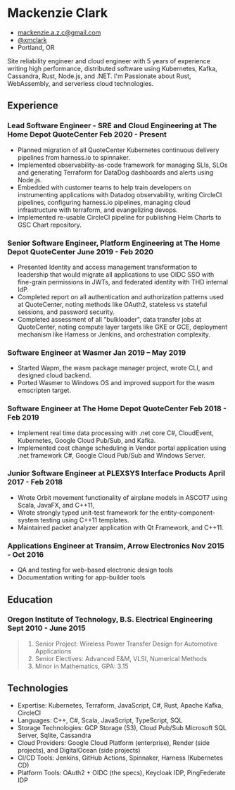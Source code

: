 <!-- The (first) h1 will be used as the <title> of the HTML page -->
# Mackenzie Clark

<!-- The unordered list immediately after the h1 will be formatted on a single
line. It is intended to be used for contact details -->
- [mackenzie.a.z.c@gmail.com](mail:mackenzie.a.z.c@gmail.com)
- [@xmclark](https://github.com/xmclark)
- Portland, OR

<!-- The paragraph after the h1 and ul and before the first h2 is optional. It
is intended to be used for a short summary. -->
Site reliability engineer and cloud engineer with 5 years of experience writing high performance, distributed software using Kubernetes, Kafka, Cassandra, Rust, Node.js, and .NET. I'm Passionate about Rust, WebAssembly, and serverless cloud technologies. 

## Experience

<!-- You have to wrap the "left" and "right" half of these headings in spans by
hand -->
### <span>Lead Software Engineer - SRE and Cloud Engineering at The Home Depot QuoteCenter</span> <span>Feb 2020 - Present</span>

- Planned migration of all QuoteCenter Kubernetes continuous delivery pipelines from harness.io to spinnaker. 
- Implemented observability-as-code framework for managing SLIs, SLOs and generating Terraform for DataDog dashboards and alerts using Node.js. 
- Embedded with customer teams to help train developers on instrumenting applications with Datadog observability, writing CircleCI pipelines, configuring harness.io pipelines, managing cloud infrastructure with terraform, and evangelizing devops. 
- Implemented re-usable CircleCI pipeline for publishing Helm Charts to GSC Chart repository.

### <span>Senior Software Engineer, Platform Engineering at The Home Depot QuoteCenter</span> <span>June 2019 - Feb 2020</span>

- Presented Identity and access management transformation to leadership that would migrate all applications to use OIDC SSO with fine-grain permissions in JWTs, and federated identity with THD internal IdP.
- Completed report on all authentication and authorization patterns used at QuoteCenter, noting methods like OAuth2, stateless vs stateful sessions, and password security. 
- Completed assessment of all "bulkloader", data transfer jobs at QuoteCenter, noting compute layer targets like GKE or GCE, deployment mechanism like Harness or Jenkins, and orchestration complexity.

### <span>Software Engineer at Wasmer</span> <span>Jan 2019 – May 2019</span>

- Started Wapm, the wasm package manager project, wrote CLI, and designed cloud backend.
- Ported Wasmer to Windows OS and improved support for the wasm emscripten target.

### <span>Software Engineer at The Home Depot QuoteCenter</span> <span>Feb 2018 - Feb 2019</span>

- Implement real time data processing with .net core C#, CloudEvent, Kubernetes, Google Cloud Pub/Sub, and Kafka.
- Implemented cost change scheduling in Vendor portal application using .net framework C#, Google Cloud Pub/Sub and Windows Server.

### <span>Junior Software Engineer at PLEXSYS Interface Products</span> <span>April 2017 - Feb 2018</span>

- Wrote Orbit movement functionality of airplane models in ASCOT7 using Scala, JavaFX, and C++11, 
- Wrote strongly typed unit-test framework for the entity-component-system testing using C++11 templates.
- Maintained packet analyzer application with Qt Framework, and C++11.

### <span>Applications Engineer at Transim, Arrow Electronics</span> <span>Nov 2015 - Oct 2016</span>

 - QA and testing for web-based electronic design tools
 - Documentation writing for app-builder tools


## Education

### <span>Oregon Institute of Technology, B.S. Electrical Engineering</span> <span>Sept 2010 - June 2015</span>
   
> 1. Senior Project: Wireless Power Transfer Design for Automotive Applications
> 2. Senior Electives: Advanced E&M, VLSI, Numerical Methods
> 3. Minor in Mathematics, GPA: 3.15

## Technologies

   - Expertise: Kubernetes, Terraform, JavaScript, C#, Rust, Apache Kafka, CircleCI
   - Languages: C++, C#, Scala, JavaScript, TypeScript, SQL
   - Storage Technologies: GCP Storage (S3), Cloud Pub/Sub Microsoft SQL Server, Sqlite, Cassandra
   - Cloud Providers: Google Cloud Platform (enterprise), Render (side projects), and DigitalOcean (side projects)
   - CI/CD Tools: Jenkins, GitHub Actions, Spinnaker, Harness (Kubernetes CD)
   - Platform Tools: OAuth2 + OIDC (the specs), Keycloak IDP, PingFederate IDP